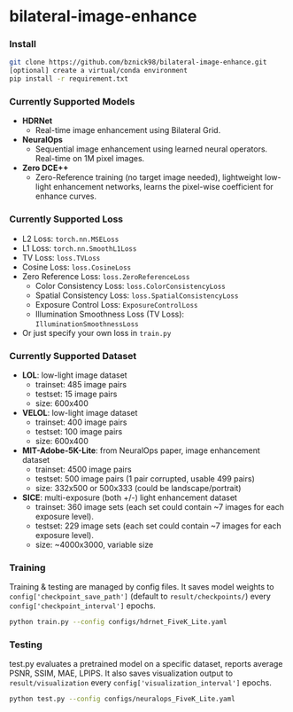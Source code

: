 # bilateral-image-enhance

### Install
```bash
git clone https://github.com/bznick98/bilateral-image-enhance.git
[optional] create a virtual/conda environment
pip install -r requirement.txt
```

### Currently Supported **Models**
* **HDRNet**
    * Real-time image enhancement using Bilateral Grid.
* **NeuralOps**
    * Sequential image enhancement using learned neural operators. Real-time on 1M pixel images.
* **Zero DCE++**
    * Zero-Reference training (no target image needed), lightweight low-light enhancement networks, learns the pixel-wise coefficient for enhance curves.

### Currently Supported **Loss**
* L2 Loss: `torch.nn.MSELoss`
* L1 Loss: `torch.nn.SmoothL1Loss`
* TV Loss: `loss.TVLoss`
* Cosine Loss: `loss.CosineLoss`
* Zero Reference Loss: `loss.ZeroReferenceLoss`
    * Color Consistency Loss: `loss.ColorConsistencyLoss`
    * Spatial Consistency Loss: `loss.SpatialConsistencyLoss`
    * Exposure Control Loss: `ExposureControlLoss`
    * Illumination Smoothness Loss (TV Loss): `IlluminationSmoothnessLoss`
* Or just specify your own loss in `train.py`

### Currently Supported **Dataset**
* **LOL**: low-light image dataset
    * trainset: 485 image pairs
    * testset: 15 image pairs
    * size: 600x400
* **VELOL**: low-light image dataset
    * trainset: 400 image pairs
    * testset: 100 image pairs
    * size: 600x400
* **MIT-Adobe-5K-Lite**: from NeuralOps paper, image enhancement dataset
    * trainset: 4500 image pairs
    * testset: 500 image pairs (1 pair corrupted, usable 499 pairs)
    * size: 332x500 or 500x333 (could be landscape/portrait)
* **SICE**: multi-exposure (both +/-) light enhancement dataset
    * trainset: 360 image sets (each set could contain ~7 images for each exposure level).
    * testset: 229 image sets (each set could contain ~7 images for each exposure level).
    * size: ~4000x3000, variable size

### Training
Training & testing are managed by config files. It saves model weights to `config['checkpoint_save_path']` (default to `result/checkpoints/`) every `config['checkpoint_interval']` epochs.
```bash 
python train.py --config configs/hdrnet_FiveK_Lite.yaml
```

### Testing
test.py evaluates a pretrained model on a specific dataset, reports average PSNR, SSIM, MAE, LPIPS. It also saves visualization output to `result/visualization` every `config['visualization_interval']` epochs.
```bash 
python test.py --config configs/neuralops_FiveK_Lite.yaml
```